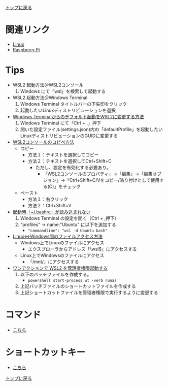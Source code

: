 [トップに戻る](../index.md)

# 関連リンク

- [Linux](https://github.com/draemonash2/wiki/blob/master/sft_linux/linux.md)
- [Raspberry Pi](https://github.com/draemonash2/wiki/blob/master/sft_raspberrypi/raspberrypi.md)

# Tips

- WSL2 起動方法＠WSL2コンソール
	1. Windows にて「wsl」を検索して起動する
- WSL2 起動方法＠Windows Terminal
	1. Windows Terminal タイトルバーの下矢印をクリック
	1. 起動したいLinuxディストリビューションを選択
- [Windows Terminalからのデフォルト起動をWSL2に変更する方法](https://www.asobou.co.jp/blog/web/windows-terminal#3_Windows_TerminalWSL2)
	1. Windows Terminal にて「Ctrl + ,」押下
	1. 開いた設定ファイル(settings.json)内の「defaultProfile」を起動したいLinuxディストリビューションのGUIDに変更する
- [WSL2コンソールのコピペ方法](https://qiita.com/kenji0x02/items/f77008985818583bf32b)
	- コピー
		- 方法１：テキストを選択してコピー
		- 方法２：テキストを選択してCtrl+Shift+C
			- ただし、設定を有効化する必要あり。
				- 「WSL2コンソールのプロパティ」->「編集」->「編集オプション」->「Ctrl+Shift+C/Vをコピー/貼り付けとして使用する(C)」をチェック
	- ペースト
		- 方法１：右クリック
		- 方法２：Ctrl+Shift+V
- [起動時「~/.bashrc」が読み込まれない](https://qiita.com/ozroro/items/0baac26be01ee5ab41d6)
	1. Windows Terminal の設定を開く（Ctrl + ,押下）
	1. "profiles" → name:"Ubuntu" に以下を追加する
		- `"commandline": "wsl -d Ubuntu bash"`
- [Linux⇔Windows間のファイルアクセス方法](https://qiita.com/Uchitaso/items/6e0a7859e87bb8bdb527)
	- Windows上でLinuxのファイルにアクセス
		- エクスプローラからアドレス「\\wsl$」にアクセスする
	- Linux上でWindowsのファイルにアクセス
		- 「/mnt/」にアクセスする
- [ワンアクションで WSL2 を管理者権限起動する](https://www.xenos.jp/~zen/blog2/index.php/2020/05/31/post-3944/)
	1. 以下のバッチファイルを作成する。
		- `powershell start-process wt -verb runas`
	1. 上記バッチファイルのショートカットファイルを作成する
	1. 上記ショートカットファイルを管理者権限で実行するように変更する

# コマンド

- [こちら](https://github.com/draemonash2/wiki/blob/master/sft_linux/linux.md)

# ショートカットキー

- [こちら](https://github.com/draemonash2/wiki/blob/master/sft_linux/linux.md)

[トップに戻る](../index.md)
